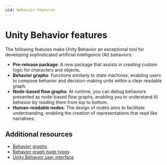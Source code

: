 ```yaml
---
uid: behavior-features
---
```


# Unity Behavior features

The following features make Unity Behavior an exceptional tool for developing sophisticated artificial intelligence (AI) behaviors:

* **Pre-release package**: A new package that assists in creating custom logic for characters and objects.
* **Behavior graphs**: Functions similarly to state machines, enabling users to compose behavior and decision-making units within a clear readable graph.
* **Node-based flow graphs**: At runtime, you can debug behaviors presented as node-based flow graphs, enabling you to understand AI behavior by reading them from top to bottom.
* **Human-readable nodes**: The design of nodes aims to facilitate understanding, enabling the creation of representations that read like narratives.

## Additional resources

* [Behavior graphs](behavior-graph.md)
* [Behavior graph node types](node-types.md)
* [Unity Behavior user interface](user-interface.md)